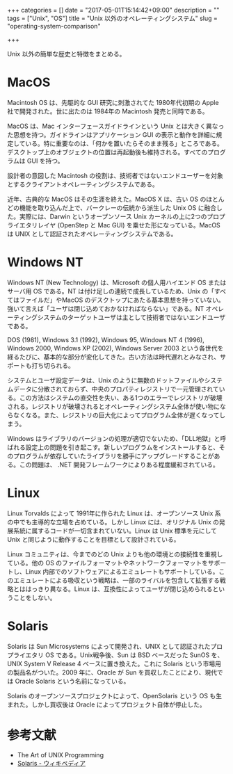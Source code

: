 +++
categories = []
date = "2017-05-01T15:14:42+09:00"
description = ""
tags = ["Unix", "OS"]
title = "Unix 以外のオペレーティングシステム"
slug = "operating-system-comparison"

+++

Unix 以外の簡単な歴史と特徴をまとめる。

<!--more-->

# MacOS
Macintosh OS は、先駆的な GUI 研究に刺激されてた 1980年代初期の Apple 社で開発された。世に出たのは 1984年の Macintosh 発売と同時である。

MacOS は、Mac インターフェースガイドラインという Unix とは大きく異なった思想を持つ。ガイドラインはアプリケーション GUI の表示と動作を詳細に規定している。特に重要なのは、「何かを置いたらそのまま残る」ところである。デスクトップ上のオブジェクトの位置は再起動後も維持される。すべてのプログラムは GUI を持つ。

設計者の意図した Macintosh の役割は、技術者ではないエンドユーザーを対象とするクライアントオペレーティングシステムである。

近年、古典的な MacOS はその生涯を終えた。MacOS X は、古い OS のほとんどの機能を取り込んだ上で、バークレーの伝統から派生した Unix OS に融合した。実際には、Darwin というオープンソース Unix カーネルの上に2つのプロプライエタリレイヤ (OpenStep と Mac GUI) を乗せた形になっている。MacOS は UNIX として認証されたオペレーティングシステムである。

# Windows NT
Windows NT (New Technology) は、Microsoft の個人用ハイエンド OS またはサーバ用 OS である。NT は付け足しの連続で成長しているため、Unix の「すべてはファイルだ」やMacOS のデスクトップにあたる基本思想を持っていない。強いて言えば「ユーザは閉じ込めておかなければならない」である。NT オペレーティングシステムのターゲットユーザは主として技術者ではないエンドユーザである。

DOS (1981), Windows 3.1 (1992), Windows 95, Windows NT 4 (1996), Windows 2000, Windows XP (2002), Windows Server 2003 という各世代を経るたびに、基本的な部分が変化してきた。古い方法は時代遅れとみなされ、サポートも打ち切られる。

システムとユーザ設定データは、Unix のように無数のドットファイルやシステムデータに分散されておらず、中央のプロパティレジストリで一元管理されている。この方法はシステムの直交性を失い、ある1つのエラーでレジストリが破壊される。レジストリが破壊されるとオペレーティングシステム全体が使い物にならなくなる。また、レジストリの巨大化によってプログラム全体が遅くなってしまう。

Windows はライブラリのバージョンの処理が適切でないため、「DLL地獄」と呼ばれる設定上の問題を引き起こす。新しいプログラムをインストールすると、そのプログラムが依存していたライブラリを勝手にアップグレードすることがある。この問題は、 .NET 開発フレームワークによりある程度緩和されている。

# Linux
Linux Torvalds によって 1991年に作られた Linux は、オープンソース Unix 系の中でも主導的な立場を占めている。しかし Linux には、オリジナル Unix の発展系統に属するコードが一切含まれていない。Linux は Unix 標準を元にして Unix と同じように動作することを目標として設計されている。

Linux コミュニティは、今までのどの Unix よりも他の環境との接続性を重視している。他の OS のファイルフォーマットやネットワークフォーマットをサポートし、Linux 内部でのソフトウェアによるエミュレートもサポートしている。このエミュレートによる吸収という戦略は、一部のライバルを包含して拡張する戦略とははっきり異なる。Linux は、互換性によってユーザが閉じ込められるということをしない。

# Solaris
Solaris は Sun Microsystems によって開発され、UNIX として認証されたプロプライエタリ OS である。Unix戦争後、Sun は BSD ベースだった SunOS を、UNIX System V Release 4 ベースに置き換えた。これに Solaris という市場用の製品名がついた。2009 年に、Oracle が Sun を買収したことにより、現代では Oracle Solaris という名前になっている。

Solaris のオープンソースプロジェクトによって、OpenSolaris という OS も生まれた。しかし買収後は Oracle によってプロジェクト自体が停止した。


# 参考文献
- The Art of UNIX Programming
- [Solaris - ウィキペディア](https://ja.wikipedia.org/wiki/Solaris)
